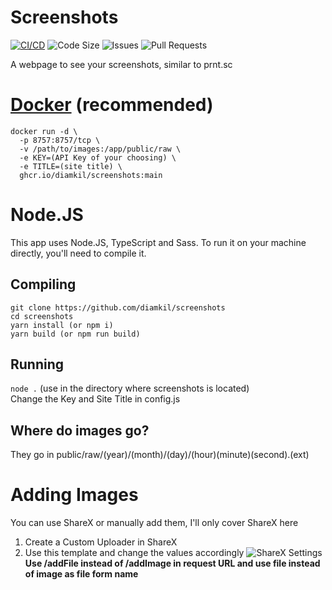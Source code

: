 # Screenshots
[![CI/CD](https://github.com/diamkil/screenshots/actions/workflows/main.yml/badge.svg)](https://github.com/diamkil/screenshots/actions/workflows/main.yml)
![Code Size](https://img.shields.io/github/languages/code-size/diamkil/screenshots?label=Code%20Size)
![Issues](https://img.shields.io/github/issues/diamkil/screenshots)
![Pull Requests](https://img.shields.io/github/issues-pr/diamkil/screenshots)

A webpage to see your screenshots, similar to prnt.sc

# [Docker](https://github.com/diamkil/Screenshots/pkgs/container/screenshots) (recommended)

```
docker run -d \
  -p 8757:8757/tcp \
  -v /path/to/images:/app/public/raw \
  -e KEY=(API Key of your choosing) \
  -e TITLE=(site title) \
  ghcr.io/diamkil/screenshots:main
```

# Node.JS

This app uses Node.JS, TypeScript and Sass. To run it on your machine directly, you'll need to compile it.

## Compiling

```
git clone https://github.com/diamkil/screenshots
cd screenshots
yarn install (or npm i)
yarn build (or npm run build)
```

## Running

`node .` (use in the directory where screenshots is located)  
Change the Key and Site Title in config.js

## Where do images go?

They go in public/raw/(year)/(month)/(day)/(hour)(minute)(second).(ext)

# Adding Images

You can use ShareX or manually add them, I'll only cover ShareX here

1. Create a Custom Uploader in ShareX
2. Use this template and change the values accordingly
   ![ShareX Settings](https://i.dkil.ca/raw/2021/08/03/225533.png)
**Use /addFile instead of /addImage in request URL and use file instead of image as file form name**
